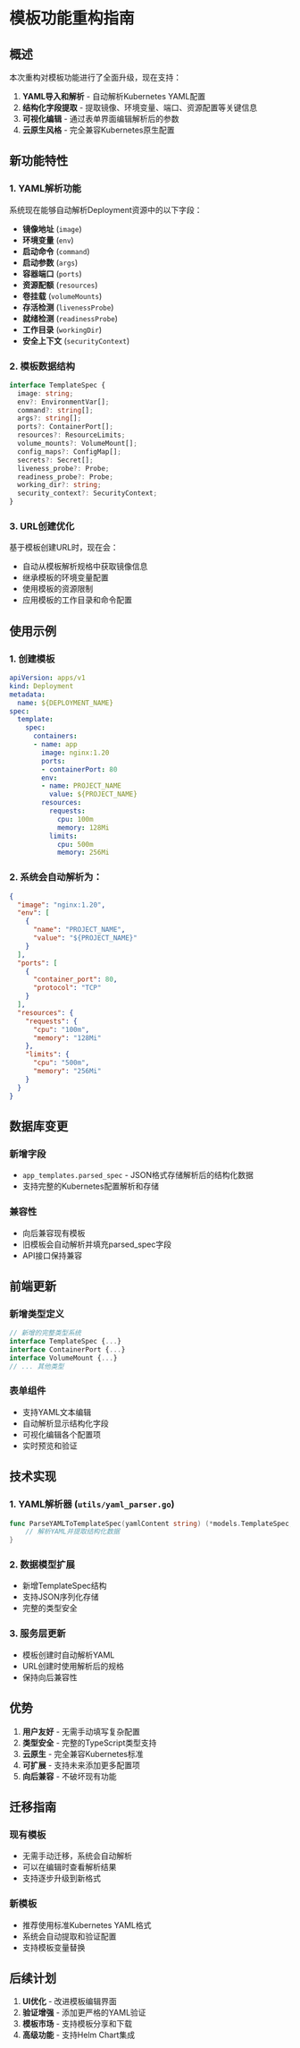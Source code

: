 # 模板功能重构指南

## 概述

本次重构对模板功能进行了全面升级，现在支持：

1. **YAML导入和解析** - 自动解析Kubernetes YAML配置
2. **结构化字段提取** - 提取镜像、环境变量、端口、资源配置等关键信息
3. **可视化编辑** - 通过表单界面编辑解析后的参数
4. **云原生风格** - 完全兼容Kubernetes原生配置

## 新功能特性

### 1. YAML解析功能

系统现在能够自动解析Deployment资源中的以下字段：

- **镜像地址** (`image`)
- **环境变量** (`env`)
- **启动命令** (`command`)
- **启动参数** (`args`)
- **容器端口** (`ports`)
- **资源配额** (`resources`)
- **卷挂载** (`volumeMounts`)
- **存活检测** (`livenessProbe`)
- **就绪检测** (`readinessProbe`)
- **工作目录** (`workingDir`)
- **安全上下文** (`securityContext`)

### 2. 模板数据结构

```typescript
interface TemplateSpec {
  image: string;
  env?: EnvironmentVar[];
  command?: string[];
  args?: string[];
  ports?: ContainerPort[];
  resources?: ResourceLimits;
  volume_mounts?: VolumeMount[];
  config_maps?: ConfigMap[];
  secrets?: Secret[];
  liveness_probe?: Probe;
  readiness_probe?: Probe;
  working_dir?: string;
  security_context?: SecurityContext;
}
```

### 3. URL创建优化

基于模板创建URL时，现在会：
- 自动从模板解析规格中获取镜像信息
- 继承模板的环境变量配置
- 使用模板的资源限制
- 应用模板的工作目录和命令配置

## 使用示例

### 1. 创建模板

```yaml
apiVersion: apps/v1
kind: Deployment
metadata:
  name: ${DEPLOYMENT_NAME}
spec:
  template:
    spec:
      containers:
      - name: app
        image: nginx:1.20
        ports:
        - containerPort: 80
        env:
        - name: PROJECT_NAME
          value: ${PROJECT_NAME}
        resources:
          requests:
            cpu: 100m
            memory: 128Mi
          limits:
            cpu: 500m
            memory: 256Mi
```

### 2. 系统会自动解析为：

```json
{
  "image": "nginx:1.20",
  "env": [
    {
      "name": "PROJECT_NAME",
      "value": "${PROJECT_NAME}"
    }
  ],
  "ports": [
    {
      "container_port": 80,
      "protocol": "TCP"
    }
  ],
  "resources": {
    "requests": {
      "cpu": "100m",
      "memory": "128Mi"
    },
    "limits": {
      "cpu": "500m",
      "memory": "256Mi"
    }
  }
}
```

## 数据库变更

### 新增字段

- `app_templates.parsed_spec` - JSON格式存储解析后的结构化数据
- 支持完整的Kubernetes配置解析和存储

### 兼容性

- 向后兼容现有模板
- 旧模板会自动解析并填充parsed_spec字段
- API接口保持兼容

## 前端更新

### 新增类型定义

```typescript
// 新增的完整类型系统
interface TemplateSpec {...}
interface ContainerPort {...}
interface VolumeMount {...}
// ... 其他类型
```

### 表单组件

- 支持YAML文本编辑
- 自动解析显示结构化字段
- 可视化编辑各个配置项
- 实时预览和验证

## 技术实现

### 1. YAML解析器 (`utils/yaml_parser.go`)

```go
func ParseYAMLToTemplateSpec(yamlContent string) (*models.TemplateSpec, error) {
    // 解析YAML并提取结构化数据
}
```

### 2. 数据模型扩展

- 新增TemplateSpec结构
- 支持JSON序列化存储
- 完整的类型安全

### 3. 服务层更新

- 模板创建时自动解析YAML
- URL创建时使用解析后的规格
- 保持向后兼容性

## 优势

1. **用户友好** - 无需手动填写复杂配置
2. **类型安全** - 完整的TypeScript类型支持
3. **云原生** - 完全兼容Kubernetes标准
4. **可扩展** - 支持未来添加更多配置项
5. **向后兼容** - 不破坏现有功能

## 迁移指南

### 现有模板

- 无需手动迁移，系统会自动解析
- 可以在编辑时查看解析结果
- 支持逐步升级到新格式

### 新模板

- 推荐使用标准Kubernetes YAML格式
- 系统会自动提取和验证配置
- 支持模板变量替换

## 后续计划

1. **UI优化** - 改进模板编辑界面
2. **验证增强** - 添加更严格的YAML验证
3. **模板市场** - 支持模板分享和下载
4. **高级功能** - 支持Helm Chart集成
